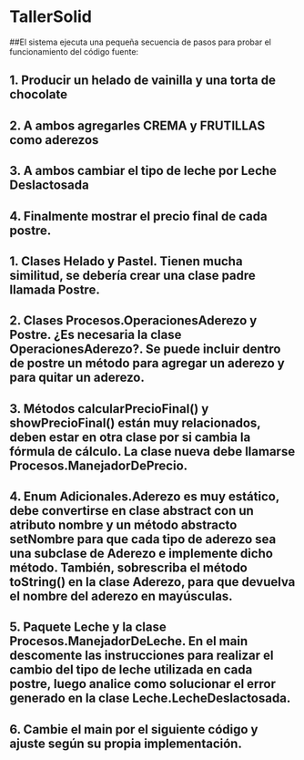 # TallerSolid


##El sistema ejecuta una pequeña secuencia de pasos para probar el funcionamiento del código fuente:
## 1.	Producir un helado de vainilla y una torta de chocolate
## 2.	A ambos agregarles CREMA y FRUTILLAS como aderezos 
## 3.	A ambos cambiar el tipo de leche por Leche Deslactosada
## 4.	Finalmente mostrar el precio final de cada postre.



## 1.	Clases Helado y Pastel. Tienen mucha similitud, se debería crear una clase padre llamada Postre.
##### 
## 2.	Clases Procesos.OperacionesAderezo y Postre. ¿Es necesaria la clase OperacionesAderezo?. Se puede incluir dentro de postre un método para agregar un aderezo y para quitar un aderezo.

#####

## 3.	Métodos calcularPrecioFinal() y  showPrecioFinal() están muy relacionados, deben estar en otra clase por si cambia la fórmula de cálculo. La clase nueva debe llamarse Procesos.ManejadorDePrecio.
#####

## 4.	Enum Adicionales.Aderezo es muy estático, debe convertirse en clase abstract con un atributo nombre y un método abstracto setNombre para que cada tipo de aderezo sea una subclase de Aderezo e implemente dicho método. También, sobrescriba el método toString() en la clase Aderezo, para que devuelva el nombre del aderezo en mayúsculas.
#####

## 5.	Paquete Leche y la clase Procesos.ManejadorDeLeche. En el main descomente las instrucciones para realizar el cambio del tipo de leche utilizada en cada postre, luego analice como solucionar el error generado en la clase Leche.LecheDeslactosada.
##### 
## 6.	Cambie el main por el siguiente código y ajuste según su propia implementación.
##### 
